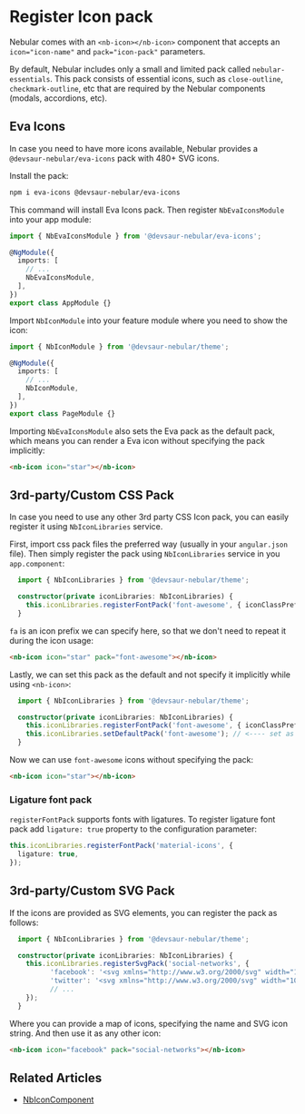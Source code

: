 # Register Icon pack

Nebular comes with an `<nb-icon></nb-icon>` component that accepts an `icon="icon-name"` and `pack="icon-pack"` parameters.

By default, Nebular includes only a small and limited pack called `nebular-essentials`. This pack consists of essential icons, such as `close-outline`, `checkmark-outline`, etc that are required by the Nebular components (modals, accordions, etc).

## Eva Icons

In case you need to have more icons available, Nebular provides a `@devsaur-nebular/eva-icons` pack with 480+ SVG icons.

Install the pack:

```sh
npm i eva-icons @devsaur-nebular/eva-icons
```

This command will install Eva Icons pack. Then register `NbEvaIconsModule` into your app module:

```ts
import { NbEvaIconsModule } from '@devsaur-nebular/eva-icons';

@NgModule({
  imports: [
    // ...
    NbEvaIconsModule,
  ],
})
export class AppModule {}
```

Import `NbIconModule` into your feature module where you need to show the icon:

```ts
import { NbIconModule } from '@devsaur-nebular/theme';

@NgModule({
  imports: [
    // ...
    NbIconModule,
  ],
})
export class PageModule {}
```

Importing `NbEvaIconsModule` also sets the Eva pack as the default pack, which means you can render a Eva icon without specifying the pack implicitly:

```html
<nb-icon icon="star"></nb-icon>
```

## 3rd-party/Custom CSS Pack

In case you need to use any other 3rd party CSS Icon pack, you can easily register it using `NbIconLibraries` service.

First, import css pack files the preferred way (usually in your `angular.json` file).
Then simply register the pack using `NbIconLibraries` service in you `app.component`:

```ts
  import { NbIconLibraries } from '@devsaur-nebular/theme';

  constructor(private iconLibraries: NbIconLibraries) {
    this.iconLibraries.registerFontPack('font-awesome', { iconClassPrefix: 'fa' });
  }
```

`fa` is an icon prefix we can specify here, so that we don't need to repeat it during the icon usage:

```html
<nb-icon icon="star" pack="font-awesome"></nb-icon>
```

Lastly, we can set this pack as the default and not specify it implicitly while using `<nb-icon>`:

```ts
  import { NbIconLibraries } from '@devsaur-nebular/theme';

  constructor(private iconLibraries: NbIconLibraries) {
    this.iconLibraries.registerFontPack('font-awesome', { iconClassPrefix: 'fa' });
    this.iconLibraries.setDefaultPack('font-awesome'); // <---- set as default
  }
```

Now we can use `font-awesome` icons without specifying the pack:

```html
<nb-icon icon="star"></nb-icon>
```

### Ligature font pack

`registerFontPack` supports fonts with ligatures. To register ligature font pack add `ligature: true` property to the configuration parameter:

```ts
this.iconLibraries.registerFontPack('material-icons', {
  ligature: true,
});
```

## 3rd-party/Custom SVG Pack

If the icons are provided as SVG elements, you can register the pack as follows:

```ts
  import { NbIconLibraries } from '@devsaur-nebular/theme';

  constructor(private iconLibraries: NbIconLibraries) {
    this.iconLibraries.registerSvgPack('social-networks', {
          'facebook': '<svg xmlns="http://www.w3.org/2000/svg" width="100%" height="100%" viewBox="0 0 24 24"> ... </svg>',
          'twitter': '<svg xmlns="http://www.w3.org/2000/svg" width="100%" height="100%" viewBox="0 0 24 24"> ... </svg>',
          // ...
    });
  }
```

Where you can provide a map of icons, specifying the name and SVG icon string.
And then use it as any other icon:

```html
<nb-icon icon="facebook" pack="social-networks"></nb-icon>
```

## Related Articles

- [NbIconComponent](docs/components/icon/overview)

